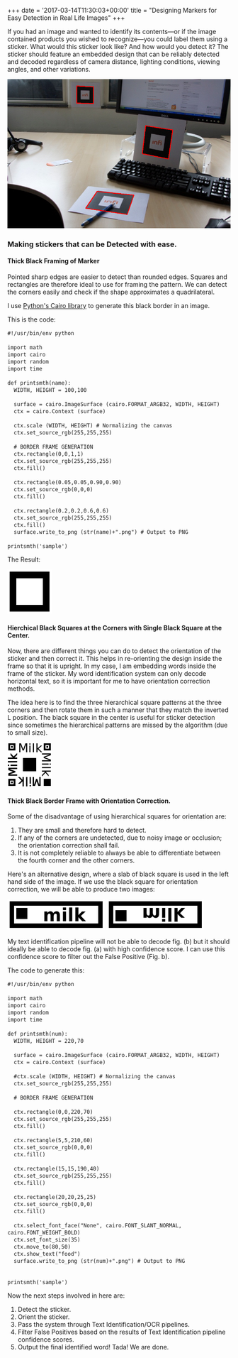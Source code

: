 +++
date = '2017-03-14T11:30:03+00:00'
title = "Designing Markers for Easy Detection in Real Life Images"
+++

If you had an image and wanted to identify its contents—or if the image contained products you wished to recognize—you could label them using a sticker. What would this sticker look like? And how would you detect it? The sticker should feature an embedded design that can be reliably detected and decoded regardless of camera distance, lighting conditions, viewing angles, and other variations.

![Example Marker Detection](./images/s990x600_stap7.0.png)

### Making stickers that can be Detected with ease.

#### Thick Black Framing of Marker

Pointed sharp edges are easier to detect than rounded edges. Squares and rectangles are therefore ideal to use for framing the pattern.
We can detect the corners easily and check if the shape approximates a quadrilateral.

I use [Python's Cairo library](https://cairographics.org/pycairo/) to generate this black border in an image.

This is the code:
```
#!/usr/bin/env python

import math
import cairo
import random
import time

def printsmth(name):
  WIDTH, HEIGHT = 100,100

  surface = cairo.ImageSurface (cairo.FORMAT_ARGB32, WIDTH, HEIGHT)
  ctx = cairo.Context (surface)

  ctx.scale (WIDTH, HEIGHT) # Normalizing the canvas
  ctx.set_source_rgb(255,255,255)

  # BORDER FRAME GENERATION
  ctx.rectangle(0,0,1,1)
  ctx.set_source_rgb(255,255,255)
  ctx.fill()

  ctx.rectangle(0.05,0.05,0.90,0.90)
  ctx.set_source_rgb(0,0,0)
  ctx.fill()

  ctx.rectangle(0.2,0.2,0.6,0.6)
  ctx.set_source_rgb(255,255,255)
  ctx.fill()
  surface.write_to_png (str(name)+".png") # Output to PNG

printsmth('sample')
```  

The Result:

![Example Marker Frame Design](./images/sample.png)


#### Hierchical Black Squares at the Corners with Single Black Square at the Center.

Now, there are different things you can do to detect the orientation of the sticker and then correct it. This helps in re-orienting the design inside the frame so that it is upright. In my case, I am embedding words inside the frame of the sticker. My word identification system can only decode horizontal text, so it is important for me to have orientation correction methods.

The idea here is to find the three hierarchical square patterns at the three corners and then rotate them in such a manner that they match the inverted L position. The black square in the center is useful for sticker detection since sometimes the hierarchical patterns are missed by the algorithm (due to small size).

![Example Hierarchical Square Frame Design](./images/milk.png)

#### Thick Black Border Frame with Orientation Correction.

Some of the disadvantage of using hierarchical squares for orientation are: <br>
1) They are small and therefore hard to detect. <br>
2) If any of the corners are undetected, due to noisy image or occlusion; the orientation correction shall fail. <br>
3) It is not completely reliable to always be able to differentiate between the fourth corner and the other corners. <br>

Here's an alternative design, where a slab of black square is used in the left hand side of the image. If we use the black square for orientation correction, we will be able to produce two images:

![Example Orientation Correction Design](./images/fig_a.png)
![Example Orientation Correction Design](./images/fig_b.jpg)

My text identification pipeline will not be able to decode fig. (b) but it should ideally be able to decode fig. (a) with high confidence score. I can use this confidence score to filter out the False Positive (Fig. b).

The code to generate this:

```
#!/usr/bin/env python

import math
import cairo
import random
import time

def printsmth(num):
  WIDTH, HEIGHT = 220,70

  surface = cairo.ImageSurface (cairo.FORMAT_ARGB32, WIDTH, HEIGHT)
  ctx = cairo.Context (surface)

  #ctx.scale (WIDTH, HEIGHT) # Normalizing the canvas
  ctx.set_source_rgb(255,255,255)

  # BORDER FRAME GENERATION

  ctx.rectangle(0,0,220,70)
  ctx.set_source_rgb(255,255,255)
  ctx.fill()

  ctx.rectangle(5,5,210,60)
  ctx.set_source_rgb(0,0,0)
  ctx.fill()
  
  ctx.rectangle(15,15,190,40)
  ctx.set_source_rgb(255,255,255)
  ctx.fill()  

  ctx.rectangle(20,20,25,25)
  ctx.set_source_rgb(0,0,0)
  ctx.fill()  

  ctx.select_font_face("None", cairo.FONT_SLANT_NORMAL, cairo.FONT_WEIGHT_BOLD)
  ctx.set_font_size(35)
  ctx.move_to(80,50)
  ctx.show_text("food")
  surface.write_to_png (str(num)+".png") # Output to PNG


printsmth('sample')
```

Now the next steps involved in here are: <br>
1) Detect the sticker. <br>
2) Orient the sticker. <br>
3) Pass the system through Text Identification/OCR pipelines. <br>
4) Filter False Positives based on the results of Text Identification pipeline confidence scores. <br>
5) Output the final identified word! Tada! We are done. <br>
